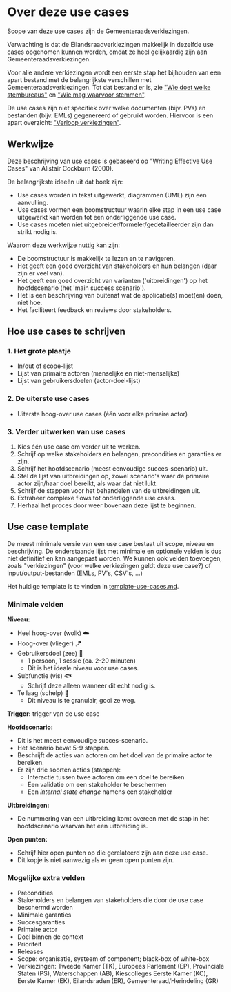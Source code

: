 # Over deze use cases

Scope van deze use cases zijn de Gemeenteraadsverkiezingen.

Verwachting is dat de Eilandsraadverkiezingen makkelijk in dezelfde use cases opgenomen kunnen worden, omdat ze heel gelijkaardig zijn aan Gemeenteraadsverkiezingen.

Voor alle andere verkiezingen wordt een eerste stap het bijhouden van een apart bestand met de belangrijkste verschillen met Gemeenteraadsverkiezingen. Tot dat bestand er is, zie ["Wie doet welke stembureaus"](../verkiezingsproces/wie-doet-welke-stembureaus.md) en ["Wie mag waarvoor stemmen"](../verkiezingsproces/wie-mag-waarvoor-stemmen.md).

De use cases zijn niet specifiek over welke documenten (bijv. PVs) en bestanden (bijv. EMLs) gegenereerd of gebruikt worden. Hiervoor is een apart overzicht: ["Verloop verkiezingen"](../verkiezingsproces/verloop-verkiezingen.md).

## Werkwijze

Deze beschrijving van use cases is gebaseerd op "Writing Effective Use Cases" van Alistair Cockburn (2000).

De belangrijkste ideeën uit dat boek zijn:

- Use cases worden in tekst uitgewerkt, diagrammen (UML) zijn een aanvulling.
- Use cases vormen een boomstructuur waarin elke stap in een use case uitgewerkt kan worden tot een onderliggende use case.
- Use cases moeten niet uitgebreider/formeler/gedetailleerder zijn dan strikt nodig is.

Waarom deze werkwijze nuttig kan zijn:

- De boomstructuur is makkelijk te lezen en te navigeren.
- Het geeft een goed overzicht van stakeholders en hun belangen (daar zijn er veel van).
- Het geeft een goed overzicht van varianten ('uitbreidingen') op het hoofdscenario (het 'main success scenario').
- Het is een beschrijving van buitenaf wat de applicatie(s) moet(en) doen, niet hoe.
- Het faciliteert feedback en reviews door stakeholders.

## Hoe use cases te schrijven

### 1. Het grote plaatje

- In/out of scope-lijst
- Lijst van primaire actoren (menselijke en niet-menselijke)
- Lijst van gebruikersdoelen (actor-doel-lijst)

### 2. De uiterste use cases

- Uiterste hoog-over use cases (één voor elke primaire actor)

### 3. Verder uitwerken van use cases

1. Kies één use case om verder uit te werken.
2. Schrijf op welke stakeholders en belangen, precondities en garanties er zijn.
3. Schrijf het hoofdscenario (meest eenvoudige succes-scenario) uit.
4. Stel de lijst van uitbreidingen op, zowel scenario's waar de primaire actor zijn/haar doel bereikt, als waar dat niet lukt.
5. Schrijf de stappen voor het behandelen van de uitbreidingen uit.
6. Extraheer complexe flows tot onderliggende use cases.
7. Herhaal het proces door weer bovenaan deze lijst te beginnen.

## Use case template

De meest minimale versie van een use case bestaat uit scope, niveau en beschrijving. De onderstaande lijst met minimale en optionele velden is dus niet definitief en kan aangepast worden. We kunnen ook velden toevoegen, zoals "verkiezingen" (voor welke verkiezingen geldt deze use case?) of input/output-bestanden (EMLs, PV's, CSV's, ...)

Het huidige template is te vinden in [template-use-cases.md](./template-use-case.md).

### Minimale velden

__Niveau:__  

- Heel hoog-over (wolk) ☁️
- Hoog-over (vlieger) 🪁
- Gebruikersdoel (zee) 🌊
  - 1 persoon, 1 sessie (ca. 2-20 minuten)
  - Dit is het ideale niveau voor use cases.
- Subfunctie (vis) 🐟
  - Schrijf deze alleen wanneer dit echt nodig is.
- Te laag (schelp) 🐚
  - Dit niveau is te granulair, gooi ze weg.

__Trigger:__ trigger van de use case

__Hoofdscenario:__

- Dit is het meest eenvoudige succes-scenario.
- Het scenario bevat 5-9 stappen.
- Beschrijft de acties van actoren om het doel van de primaire actor te bereiken.
- Er zijn drie soorten acties (stappen):
  - Interactie tussen twee actoren om een doel te bereiken
  - Een validatie om een stakeholder te beschermen
  - Een *internal state change* namens een stakeholder

__Uitbreidingen:__

- De nummering van een uitbreiding komt overeen met de stap in het hoofdscenario waarvan het een uitbreiding is.

__Open punten:__  

- Schrijf hier open punten op die gerelateerd zijn aan deze use case.
- Dit kopje is niet aanwezig als er geen open punten zijn.

### Mogelijke extra velden

- Precondities
- Stakeholders en belangen van stakeholders die door de use case beschermd worden
- Minimale garanties
- Succesgaranties
- Primaire actor
- Doel binnen de context
- Prioriteit
- Releases
- Scope: organisatie, systeem of component; black-box of white-box
- Verkiezingen: Tweede Kamer (TK), Europees Parlement (EP), Provinciale Staten (PS), Waterschappen (AB), Kiescolleges Eerste Kamer (KC), Eerste Kamer (EK), Eilandsraden (ER), Gemeenteraad/Herindeling (GR)
